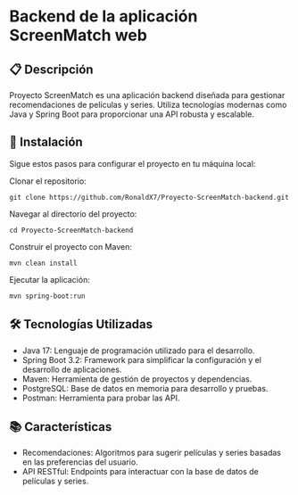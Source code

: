 
# Backend de la aplicación ScreenMatch web

<h2>📋 Descripción</h2>

Proyecto ScreenMatch es una aplicación backend diseñada para gestionar recomendaciones de películas y series. Utiliza tecnologías modernas como Java y Spring Boot para proporcionar una API robusta y escalable.

<h2>🚀 Instalación</h2>

Sigue estos pasos para configurar el proyecto en tu máquina local:

Clonar el repositorio:

```git clone https://github.com/RonaldX7/Proyecto-ScreenMatch-backend.git```

Navegar al directorio del proyecto:

```cd Proyecto-ScreenMatch-backend```

Construir el proyecto con Maven:

```mvn clean install```

Ejecutar la aplicación:

```mvn spring-boot:run```

<h2>🛠️ Tecnologías Utilizadas</h2>

- Java 17: Lenguaje de programación utilizado para el desarrollo.
- Spring Boot 3.2: Framework para simplificar la configuración y el desarrollo de aplicaciones.
- Maven: Herramienta de gestión de proyectos y dependencias.
- PostgreSQL: Base de datos en memoria para desarrollo y pruebas.
- Postman: Herramienta para probar las API.

<h2>📚 Características</h2>

- Recomendaciones: Algoritmos para sugerir películas y series basadas en las preferencias del usuario.
- API RESTful: Endpoints para interactuar con la base de datos de películas y series.
